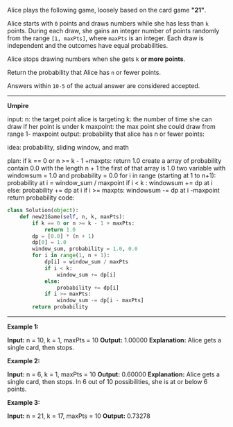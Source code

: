 Alice plays the following game, loosely based on the card game **"21"**.

Alice starts with `0` points and draws numbers while she has less than `k` points. During each draw, she gains an integer number of points randomly from the range `[1, maxPts]`, where `maxPts` is an integer. Each draw is independent and the outcomes have equal probabilities.

Alice stops drawing numbers when she gets `k` **or more points**.

Return the probability that Alice has `n` or fewer points.

Answers within `10-5` of the actual answer are considered accepted.
****
**Umpire**

input:
	n: the target point alice is targeting
	k: the number of time she can draw if her point is under k
	maxpoint: the max point she could draw from range 1- maxpoint
output: probability that alice has n or fewer points:

idea: probability, sliding window, and math

plan:
	if k == 0 or n >= k - 1 +maxpts:
		return 1.0
	create a array of probability
		contain 0.0 with the length n + 1
		the first of that array is 1.0
	two variable with windowsum = 1.0 and probability = 0.0
	for i in range (starting at 1 to n+1):
		probability at i = window_sum / maxpoint
		if i < k :
			windowsum  += dp at  i 
		else: 
			probability += dp at i
		if i >= maxpts:
			windowsum -= dp at i -maxpoint
		return probability
code:
```python
class Solution(object):
    def new21Game(self, n, k, maxPts):
        if k == 0 or n >= k - 1 + maxPts:
            return 1.0
        dp = [0.0] * (n + 1)
        dp[0] = 1.0
        window_sum, probability = 1.0, 0.0
        for i in range(1, n + 1):
            dp[i] = window_sum / maxPts
            if i < k:
                window_sum += dp[i]
            else:
                probability += dp[i]
            if i >= maxPts:
                window_sum -= dp[i - maxPts]
        return probability
```

****
**Example 1:**

**Input:** n = 10, k = 1, maxPts = 10
**Output:** 1.00000
**Explanation:** Alice gets a single card, then stops.

**Example 2:**

**Input:** n = 6, k = 1, maxPts = 10
**Output:** 0.60000
**Explanation:** Alice gets a single card, then stops.
In 6 out of 10 possibilities, she is at or below 6 points.

**Example 3:**

**Input:** n = 21, k = 17, maxPts = 10
**Output:** 0.73278